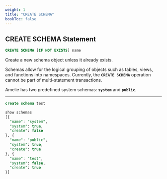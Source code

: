 ```yaml
---
weight: 1
title: "CREATE SCHEMA"
bookToc: false
---
```


## CREATE SCHEMA Statement

```SQL
CREATE SCHEMA [IF NOT EXISTS] name
```

Create a new schema object unless it already exists.

Schemas allow for the logical grouping of objects such as tables, views, and functions into namespaces.
Currently, the **`CREATE SCHEMA`** operation cannot be part of multi-statement transactions.

Amelie has two predefined system schemas: **`system`** and **`public`**.

---

```SQL
create schema test

show schemas
[{
  "name": "system",
  "system": true,
  "create": false
}, {
  "name": "public",
  "system": true,
  "create": true
}, {
  "name": "test",
  "system": false,
  "create": true
}]
```
